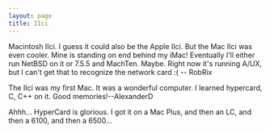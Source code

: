 ```yaml
---
layout: page
title: IIci
---
```


Macintosh IIci. I guess it could also be the Apple IIci. But the Mac IIci was even cooler. Mine is standing on end behind my iMac! Eventually I'll either run NetBSD on it or 7.5.5 and MachTen. Maybe. Right now it's running A/UX, but I can't get that to recognize the network card :( -- RobRix

The IIci was my first Mac.  It was a wonderful computer.  I learned hypercard, C, C++ on it. Good memories!--AlexanderD

Ahhh... HyperCard is glorious. I got it on a Mac Plus, and then an LC, and then a 6100, and then a 6500...

